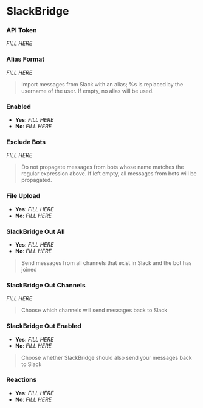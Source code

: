 # SlackBridge

### API Token

_FILL HERE_


### Alias Format

_FILL HERE_

> Import messages from Slack with an alias; %s is replaced by the username of the user. If empty, no alias will be used.


### Enabled

- **Yes**: _FILL HERE_
- **No**: _FILL HERE_


### Exclude Bots

_FILL HERE_

> Do not propagate messages from bots whose name matches the regular expression above. If left empty, all messages from bots will be propagated.


### File Upload

- **Yes**: _FILL HERE_
- **No**: _FILL HERE_


### SlackBridge Out All

- **Yes**: _FILL HERE_
- **No**: _FILL HERE_

> Send messages from all channels that exist in Slack and the bot has joined


### SlackBridge Out Channels

_FILL HERE_

> Choose which channels will send messages back to Slack


### SlackBridge Out Enabled

- **Yes**: _FILL HERE_
- **No**: _FILL HERE_

> Choose whether SlackBridge should also send your messages back to Slack


### Reactions

- **Yes**: _FILL HERE_
- **No**: _FILL HERE_

